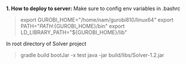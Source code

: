 **1. How to deploy to server:**
Make sure to config env variables in .bashrc
>export GUROBI_HOME="/home/nam/gurobi810/linux64"
>export PATH="${PATH}:${GUROBI_HOME}/bin"
>export LD_LIBRARY_PATH="${GUROBI_HOME}/lib"

In root directory of Solver project
>gradle build bootJar -x test
>java -jar build/libs/Solver-1.2.jar
